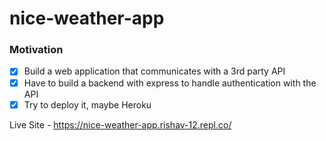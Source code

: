 # nice-weather-app

### Motivation
- [X] Build a web application that communicates with a 3rd party API
- [X] Have to build a backend with express to handle authentication with the API
- [X] Try to deploy it, maybe Heroku

Live Site - https://nice-weather-app.rishav-12.repl.co/

